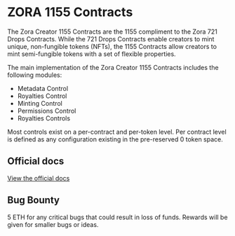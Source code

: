 # ZORA 1155 Contracts

The Zora Creator 1155 Contracts are the 1155 compliment to the Zora 721 Drops Contracts. While the 721 Drops Contracts enable creators to mint unique, non-fungible tokens (NFTs), the 1155 Contracts allow creators to mint semi-fungible tokens with a set of flexible properties.

The main implementation of the Zora Creator 1155 Contracts includes the following modules:

- Metadata Control
- Royalties Control
- Minting Control
- Permissions Control
- Royalties Controls

Most controls exist on a per-contract and per-token level. Per contract level is defined as any configuration existing in the pre-reserved 0 token space.

## Official docs

[View the official docs](https://docs.zora.co/docs/smart-contracts/creator-tools/Deploy1155Contract)

## Bug Bounty

5 ETH for any critical bugs that could result in loss of funds. Rewards will be given for smaller bugs or ideas.